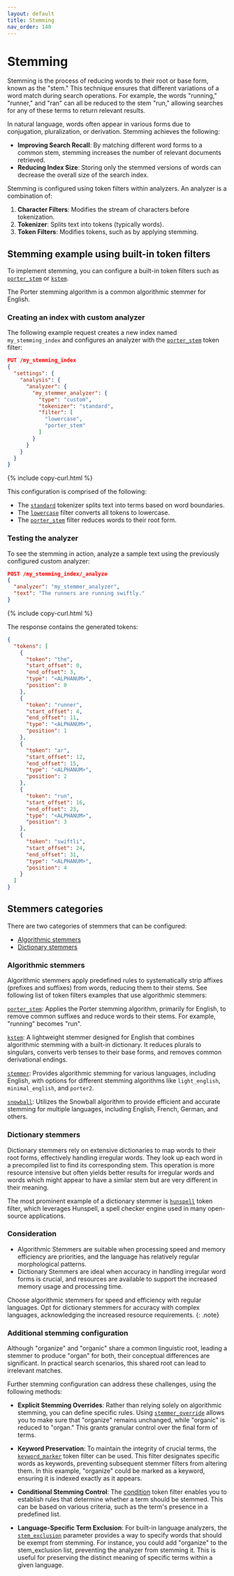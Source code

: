 ```yaml
---
layout: default
title: Stemming
nav_order: 140
---
```


# Stemming

Stemming is the process of reducing words to their root or base form, known as the "stem." This technique ensures that different variations of a word match during search operations. For example, the words "running," "runner," and "ran" can all be reduced to the stem "run," allowing searches for any of these terms to return relevant results.

In natural language, words often appear in various forms due to conjugation, pluralization, or derivation. Stemming achieves the following:

- **Improving Search Recall**: By matching different word forms to a common stem, stemming increases the number of relevant documents retrieved.
- **Reducing Index Size**: Storing only the stemmed versions of words can decrease the overall size of the search index.

Stemming is configured using token filters within analyzers. An analyzer is a combination of:

1. **Character Filters**: Modifies the stream of characters before tokenization.
2. **Tokenizer**: Splits text into tokens (typically words).
3. **Token Filters**: Modifies tokens, such as by applying stemming.

## Stemming example using built-in token filters

To implement stemming, you can configure a built-in token filters such as [`porter_stem`]({{site.url}}{{site.baseurl}}/analyzers/token-filters/porter-stem/) or [`kstem`]({{site.url}}{{site.baseurl}}/analyzers/token-filters/kstem/).

The Porter stemming algorithm is a common algorithmic stemmer for English.

### Creating an index with custom analyzer

The following example request creates a new index named `my_stemming_index` and configures an analyzer with the [`porter_stem`]({{site.url}}{{site.baseurl}}/analyzers/token-filters/porter-stem/) token filter:

```json
PUT /my_stemming_index
{
  "settings": {
    "analysis": {
      "analyzer": {
        "my_stemmer_analyzer": {
          "type": "custom",
          "tokenizer": "standard",
          "filter": [
            "lowercase",
            "porter_stem"
          ]
        }
      }
    }
  }
}
```
{% include copy-curl.html %}

This configuration is comprised of the following:

- The [`standard`]({{site.url}}{{site.baseurl}}/analyzers/tokenizers/standard/) tokenizer splits text into terms based on word boundaries.
- The [`lowercase`]({{site.url}}{{site.baseurl}}/analyzers/token-filters/lowercase/) filter converts all tokens to lowercase.
- The [`porter_stem`]({{site.url}}{{site.baseurl}}/analyzers/token-filters/porter-stem/) filter reduces words to their root form.

### Testing the analyzer

To see the stemming in action, analyze a sample text using the previously configured custom analyzer:

```json
POST /my_stemming_index/_analyze
{
  "analyzer": "my_stemmer_analyzer",
  "text": "The runners are running swiftly."
}
```
{% include copy-curl.html %}

The response contains the generated tokens:

```json
{
  "tokens": [
    {
      "token": "the",
      "start_offset": 0,
      "end_offset": 3,
      "type": "<ALPHANUM>",
      "position": 0
    },
    {
      "token": "runner",
      "start_offset": 4,
      "end_offset": 11,
      "type": "<ALPHANUM>",
      "position": 1
    },
    {
      "token": "ar",
      "start_offset": 12,
      "end_offset": 15,
      "type": "<ALPHANUM>",
      "position": 2
    },
    {
      "token": "run",
      "start_offset": 16,
      "end_offset": 23,
      "type": "<ALPHANUM>",
      "position": 3
    },
    {
      "token": "swiftli",
      "start_offset": 24,
      "end_offset": 31,
      "type": "<ALPHANUM>",
      "position": 4
    }
  ]
}
```

## Stemmers categories

There are two categories of stemmers that can be configured:

- [Algorithmic stemmers]({{site.url}}{{site.baseurl}}/analyzers/stemming/#algorithmic-stemmers)
- [Dictionary stemmers]({{site.url}}{{site.baseurl}}/analyzers/stemming/#dictionary-stemmers)

### Algorithmic stemmers

Algorithmic stemmers apply predefined rules to systematically strip affixes (prefixes and suffixes) from words, reducing them to their stems. See following list of token filters examples that use algorithmic stemmers:

[`porter_stem`]({{site.url}}{{site.baseurl}}/analyzers/token-filters/porter-stem/): Applies the Porter stemming algorithm, primarily for English, to remove common suffixes and reduce words to their stems. For example, "running" becomes "run".

[`kstem`]({{site.url}}{{site.baseurl}}/analyzers/token-filters/kstem/): A lightweight stemmer designed for English that combines algorithmic stemming with a built-in dictionary. It reduces plurals to singulars, converts verb tenses to their base forms, and removes common derivational endings. 


[`stemmer`]({{site.url}}{{site.baseurl}}/analyzers/token-filters/stemmer/): Provides algorithmic stemming for various languages, including English, with options for different stemming algorithms like `light_english`, `minimal_english`, and `porter2`. 


[`snowball`]({{site.url}}{{site.baseurl}}/analyzers/token-filters/snowball/): Utilizes the Snowball algorithm to provide efficient and accurate stemming for multiple languages, including English, French, German, and others. 

### Dictionary stemmers

Dictionary stemmers rely on extensive dictionaries to map words to their root forms, effectively handling irregular words. They look up each word in a precompiled list to find its corresponding stem. This operation is more resource intensive but often yields better results for irregular words and words which might appear to have a similar stem but are very different in their meaning.

The most prominent example of a dictionary stemmer is [`hunspell`]({{site.url}}{{site.baseurl}}/analyzers/token-filters/hunspell/) token filter, which leverages Hunspell, a spell checker engine used in many open-source applications.

### Consideration

- Algorithmic Stemmers are suitable when processing speed and memory efficiency are priorities, and the language has relatively regular morphological patterns.
- Dictionary Stemmers are ideal when accuracy in handling irregular word forms is crucial, and resources are available to support the increased memory usage and processing time.

Choose algorithmic stemmers for speed and efficiency with regular languages. Opt for dictionary stemmers for accuracy with complex languages, acknowledging the increased resource requirements.
{: .note}

### Additional stemming configuration

Although "organize" and "organic" share a common linguistic root, leading a stemmer to produce "organ" for both, their conceptual differences are significant. In practical search scenarios, this shared root can lead to irrelevant matches.

Further stemming configuration can address these challenges, using the following methods:

- **Explicit Stemming Overrides**: Rather than relying solely on algorithmic stemming, you can define specific rules. Using [`stemmer_override`]({{site.url}}{{site.baseurl}}/analyzers/token-filters/stemmer-override/) allows you to make sure that "organize" remains unchanged, while "organic" is reduced to "organ." This grants granular control over the final form of terms.

- **Keyword Preservation**: To maintain the integrity of crucial terms, the [`keyword_marker`]({{site.url}}{{site.baseurl}}/analyzers/token-filters/keyword-marker/) token filter can be used. This filter designates specific words as keywords, preventing subsequent stemmer filters from altering them. In this example, "organize" could be marked as a keyword, ensuring it is indexed exactly as it appears.

- **Conditional Stemming Control**: The [condition]({{site.url}}{{site.baseurl}}/analyzers/token-filters/condition/) token filter enables you to establish rules that determine whether a term should be stemmed. This can be based on various criteria, such as the term's presence in a predefined list.

- **Language-Specific Term Exclusion**: For built-in language analyzers, the [`stem_exclusion`]({{site.url}}{{site.baseurl}}/analyzers/language-analyzers/english/#stem-exclusion) parameter provides a way to specify words that should be exempt from stemming. For instance, you could add "organize" to the stem_exclusion list, preventing the analyzer from stemming it. This is useful for preserving the distinct meaning of specific terms within a given language.